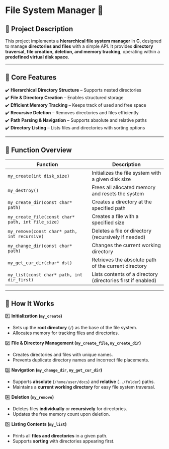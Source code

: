 # **File System Manager** 📂  

## 📌 **Project Description**  
This project implements a **hierarchical file system manager** in **C**, designed to manage **directories and files** with a simple API. It provides **directory traversal, file creation, deletion, and memory tracking**, operating within a **predefined virtual disk space**.

---

## **🔧 Core Features**  

✔️ **Hierarchical Directory Structure** – Supports nested directories  
✔️ **File & Directory Creation** – Enables structured storage  
✔️ **Efficient Memory Tracking** – Keeps track of used and free space  
✔️ **Recursive Deletion** – Removes directories and files efficiently  
✔️ **Path Parsing & Navigation** – Supports absolute and relative paths  
✔️ **Directory Listing** – Lists files and directories with sorting options  

---

## **📜 Function Overview**  

| **Function**                         | **Description** |
|---------------------------------------|----------------|
| `my_create(int disk_size)`            | Initializes the file system with a given disk size |
| `my_destroy()`                         | Frees all allocated memory and resets the system |
| `my_create_dir(const char* path)`      | Creates a directory at the specified path |
| `my_create_file(const char* path, int file_size)` | Creates a file with a specified size |
| `my_remove(const char* path, int recursive)` | Deletes a file or directory (recursively if needed) |
| `my_change_dir(const char* path)`      | Changes the current working directory |
| `my_get_cur_dir(char* dst)`            | Retrieves the absolute path of the current directory |
| `my_list(const char* path, int dir_first)` | Lists contents of a directory (directories first if enabled) |

---

## **🚀 How It Works**  

1️⃣ **Initialization (`my_create`)**  
   - Sets up the **root directory** (`/`) as the base of the file system.  
   - Allocates memory for tracking files and directories.  

2️⃣ **File & Directory Management (`my_create_file`, `my_create_dir`)**  
   - Creates directories and files with unique names.  
   - Prevents duplicate directory names and incorrect file placements.  

3️⃣ **Navigation (`my_change_dir`, `my_get_cur_dir`)**  
   - Supports **absolute** (`/home/user/docs`) and **relative** (`../folder`) paths.  
   - Maintains a **current working directory** for easy file system traversal.  

4️⃣ **Deletion (`my_remove`)**  
   - Deletes files **individually** or **recursively** for directories.  
   - Updates the free memory count upon deletion.  

5️⃣ **Listing Contents (`my_list`)**  
   - Prints all **files and directories** in a given path.  
   - Supports **sorting** with directories appearing first.  
